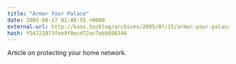 ```yaml
---
title: "Armor Your Palace"
date: 2005-08-17 01:48:55 +0000
external-url: http://kaos.to/blog/archives/2005/07/15/armor-your-palace-securing-your-home-and-network/
hash: f54722073fee9f8ecd72ac7ebb098346
---
```


Article on protecting your home network.

